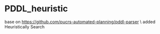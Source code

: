 # PDDL_heuristic
base on https://github.com/pucrs-automated-planning/pddl-parser
\\
added Heuristically Search
